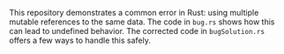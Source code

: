 This repository demonstrates a common error in Rust: using multiple mutable references to the same data.  The code in `bug.rs` shows how this can lead to undefined behavior. The corrected code in `bugSolution.rs` offers a few ways to handle this safely.